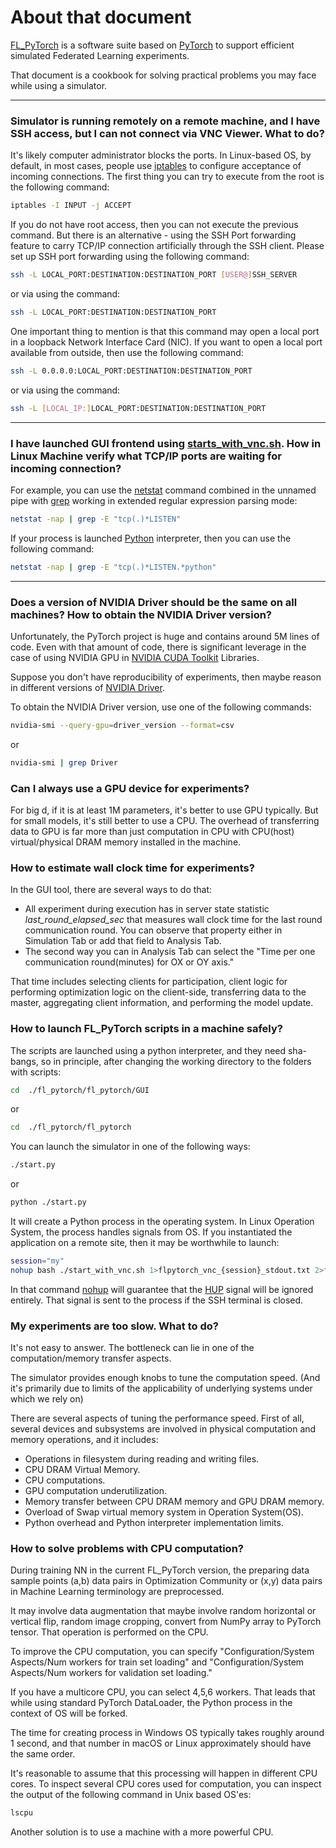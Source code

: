 # About that document

[FL_PyTorch](https://github.com/burlachenkok/flpytorch) is a software suite based on [PyTorch](https://pytorch.org/) to support efficient simulated Federated Learning experiments.

That document is a cookbook for solving practical problems you may face while using a simulator.

----

### Simulator is running remotely on a remote machine, and I have SSH access, but I can not connect via VNC Viewer. What to do?

It's likely computer administrator blocks the ports. In Linux-based OS, by default, in most cases, people use [iptables](https://linux.die.net/man/8/iptables) to configure acceptance of incoming connections. The first thing you can try to execute from the root is the following command:

```bash
iptables -I INPUT -j ACCEPT
```
If you do not have root access, then you can not execute the previous command. But there is an alternative - using the SSH Port forwarding feature to carry TCP/IP connection artificially through the SSH client.
Please set up SSH port forwarding using the following command:

```bash
ssh -L LOCAL_PORT:DESTINATION:DESTINATION_PORT [USER@]SSH_SERVER
```
or via using the command:
```bash
ssh -L LOCAL_PORT:DESTINATION:DESTINATION_PORT
```

One important thing to mention is that this command may open a local port in a loopback Network Interface Card (NIC). If you want to open a local port available from outside, then use the following command:
```bash
ssh -L 0.0.0.0:LOCAL_PORT:DESTINATION:DESTINATION_PORT
```
or via using the command:
```bash
ssh -L [LOCAL_IP:]LOCAL_PORT:DESTINATION:DESTINATION_PORT
```

----

### I have launched GUI frontend using [starts_with_vnc.sh](https://github.com/burlachenkok/fl_pytorch/blob/main/fl_pytorch/gui/start_with_vnc.sh). How in Linux Machine verify what TCP/IP ports are waiting for incoming connection?
 
For example, you can use the [netstat](https://linux.die.net/man/8/netstat) command combined in the unnamed pipe with [grep](https://linux.die.net/man/1/grep) working in extended regular expression parsing mode:
```bash
netstat -nap | grep -E "tcp(.)*LISTEN"
```
If your process is launched [Python](https://www.python.org/) interpreter, then you can use the following command:
```bash
netstat -nap | grep -E "tcp(.)*LISTEN.*python"
```
----

### Does a version of NVIDIA Driver should be the same on all machines? How to obtain the NVIDIA Driver version?

Unfortunately, the PyTorch project is huge and contains around 5M lines of code. Even with that amount of code, there is significant leverage in the case of using NVIDIA GPU in [NVIDIA CUDA Toolkit](https://developer.nvidia.com/cuda-toolkit) Libraries.

Suppose you don't have reproducibility of experiments, then maybe reason in different versions of [NVIDIA Driver](https://www.nvidia.com/download/index.aspx).

To obtain the NVIDIA Driver version, use one of the following commands:

```bash
nvidia-smi --query-gpu=driver_version --format=csv
```
or
```bash
nvidia-smi | grep Driver
```

### Can I always use a GPU device for experiments?

For big d, if it is at least 1M parameters, it's better to use GPU typically. But for small models, it's still better to use a CPU. The overhead of transferring data to GPU is far more than just computation in CPU with CPU(host) virtual/physical DRAM memory installed in the machine.


### How to estimate wall clock time for experiments?

In the GUI tool, there are several ways to do that:
* All experiment during execution has in server state statistic *last_round_elapsed_sec* that measures wall clock time for the last round communication round. You can observe that property either in Simulation Tab or add that field to Analysis Tab.
* The second way you can in Analysis Tab can select the "Time per one communication round(minutes) for OX or OY axis."

That time includes selecting clients for participation, client logic for performing optimization logic on the client-side, transferring data to the master, aggregating client information, and performing the model update.

### How to launch FL_PyTorch scripts in a machine safely?
The scripts are launched using a python interpreter, and they need sha-bangs, so in principle, after changing the working directory to the folders with scripts:
```bash
cd  ./fl_pytorch/fl_pytorch/GUI 
```
or
```bash
cd  ./fl_pytorch/fl_pytorch
```

You can launch the simulator in one of the following ways:
```bash
./start.py 
```
or 
```bash
python ./start.py 
```

It will create a Python process in the operating system. In Linux Operation System, the process handles signals from OS. If you instantiated the application on a remote site, then it may be worthwhile to launch:
```bash
session="my"
nohup bash ./start_with_vnc.sh 1>flpytorch_vnc_{session}_stdout.txt 2>flpytorch_vnc_{session}_stderr.txt &
```
In that command [nohup](https://linuxize.com/post/linux-nohup-command/) will guarantee that the [HUP](https://dsa.cs.tsinghua.edu.cn/oj/static/unix_signal.html) signal will be ignored entirely. That signal is sent to the process if the SSH terminal is closed.

### My experiments are too slow. What to do?

It's not easy to answer. The bottleneck can lie in one of the computation/memory transfer aspects. 

The simulator provides enough knobs to tune the computation speed. (And it's primarily due to limits of the applicability of underlying systems under which we rely on)

There are several aspects of tuning the performance speed. First of all, several devices and subsystems are involved in physical computation and memory operations, and it includes:
* Operations in filesystem during reading and writing files.
* CPU DRAM Virtual Memory.
* CPU computations.
* GPU computation underutilization.
* Memory transfer between CPU DRAM memory and GPU DRAM memory.
* Overload of Swap virtual memory system in Operation System(OS).
* Python overhead and Python interpreter implementation limits.

### How to solve problems with CPU computation?
                                                        
During training NN in the current FL_PyTorch version, the preparing data sample points (a,b) data pairs in Optimization Community or (x,y) data pairs in Machine Learning terminology are preprocessed.

It may involve data augmentation that maybe involve random horizontal or vertical flip, random image cropping, convert from NumPy array to PyTorch tensor. That operation is performed on the CPU.

To improve the CPU computation, you can specify "Configuration/System Aspects/Num workers for train set loading" and "Configuration/System Aspects/Num workers for validation set loading."

If you have a multicore CPU, you can select 4,5,6 workers. That leads that while using standard PyTorch DataLoader, the Python process in the context of OS will be forked. 

The time for creating process in Windows OS typically takes roughly around 1 second, and that number in macOS or Linux approximately should have the same order.

It's reasonable to assume that this processing will happen in different CPU cores. To inspect several CPU cores used for computation, you can inspect the output of the following command in Unix based OS'es:

```bash
lscpu
```

Another solution is to use a machine with a more powerful CPU.
